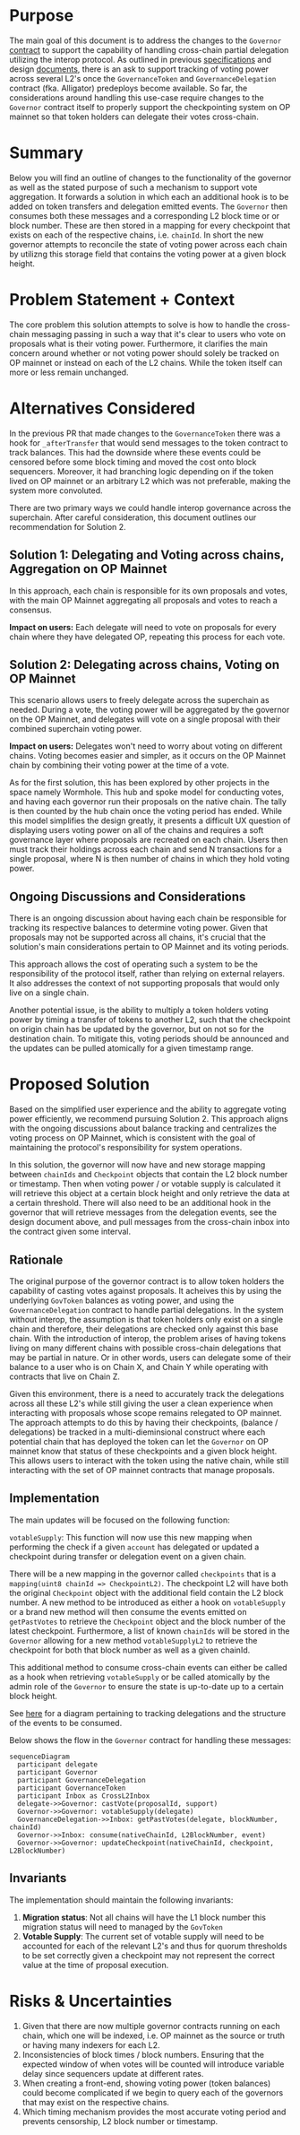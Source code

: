 # Purpose

The main goal of this document is to address the changes to the `Governor` [contract](https://github.com/ethereum-optimism/specs/blob/main/specs/governance/governor.md) to support the
capability of handling cross-chain partial delegation utilizing the interop protocol. As outlined in previous [specifications](https://github.com/ethereum-optimism/specs/pull/285)
and design [documents](https://github.com/ethereum-optimism/design-docs/blob/main/governance/advanced-delegation.md), there is an ask to support tracking of voting power across several
L2's once the `GovernanceToken` and `GovernanceDelegation` contract (fka. Alligator) predeploys become available. So far, the considerations around handling this use-case require
changes to the `Governor` contract itself to properly support the checkpointing system on OP mainnet so that token holders can delegate their votes cross-chain.

# Summary

Below you will find an outline of changes to the functionality of the governor as well as the stated purpose of such a mechanism to support vote aggregation. It forwards a solution
in which each an additional hook is to be added on token transfers and delegation emitted events. The `Governor` then consumes both these messages and a corresponding L2 block time or
or block number. These are then stored in a mapping for every checkpoint that exists on each of the respective chains, i.e. `chainId`. In short the new governor attempts to reconcile the state of voting power across each chain by utilizng this storage field that contains the voting power at a given block height.

# Problem Statement + Context

The core problem this solution attempts to solve is how to handle the cross-chain messaging passing in such a way that it's clear to users who vote on proposals what is their voting
power. Furthermore, it clarifies the main concern around whether or not voting power should solely be tracked on OP mainnet or instead on each of the L2 chains. While the token itself
can more or less remain unchanged.

# Alternatives Considered

In the previous PR that made changes to the `GovernanceToken` there was a hook for `_afterTransfer` that would send messages to the token contract to track balances. This had the
downside where these events could be censored before some block timing and moved the cost onto block sequencers. Moreover, it had branching logic depending on if the token lived on OP
mainnet or an arbitrary L2 which was not preferable, making the system more convoluted.

There are two primary ways we could handle interop governance across the superchain. After careful consideration, this document outlines our recommendation for Solution 2.

## Solution 1: Delegating and Voting across chains, Aggregation on OP Mainnet

In this approach, each chain is responsible for its own proposals and votes, with the main OP Mainnet aggregating all proposals and votes to reach a consensus.

**Impact on users:** Each delegate will need to vote on proposals for every chain where they have delegated OP, repeating this process for each vote.

## Solution 2: Delegating across chains, Voting on OP Mainnet

This scenario allows users to freely delegate across the superchain as needed. During a vote, the voting power will be aggregated by the governor on the OP Mainnet, and delegates will vote on a single proposal with their combined superchain voting power.

**Impact on users:** Delegates won't need to worry about voting on different chains. Voting becomes easier and simpler, as it occurs on the OP Mainnet chain by combining their voting power at the time of a vote.

As for the first solution, this has been explored by other projects in the space namely Wormhole. This hub and spoke model for conducting votes, and having each governor run their
proposals on the native chain. The tally is then counted by the hub chain once the voting period has ended. While this model simplifies the design greatly, it presents a difficult UX 
question of displaying users voting power on all of the chains and requires a soft governance layer where proposals are recreated on each chain. Users then must track their holdings 
across each chain and send N transactions for a single proposal, where N is then number of chains in which they hold voting power.

## Ongoing Discussions and Considerations

There is an ongoing discussion about having each chain be responsible for tracking its respective balances to determine voting power. Given that proposals may not be supported across all chains, it's crucial that the solution's main considerations pertain to OP Mainnet and its voting periods.

This approach allows the cost of operating such a system to be the responsibility of the protocol itself, rather than relying on external relayers. It also addresses the context of not supporting proposals that would only live on a single chain.

Another potential issue, is the ability to multiply a token holders voting power by timing a transfer of tokens to another L2, such that the checkpoint on origin chain has be updated by the governor, but on not so for the destination chain. To mitigate this, voting periods should be announced and the updates can be pulled atomically for a given timestamp range.

# Proposed Solution

Based on the simplified user experience and the ability to aggregate voting power efficiently, we recommend pursuing Solution 2. This approach aligns with the ongoing discussions about balance tracking and centralizes the voting process on OP Mainnet, which is consistent with the goal of maintaining the protocol's responsibility for system operations.

In this solution, the governor will now have and new storage mapping between `chainIds` and `Checkpoint` objects that contain the L2 block number or timestamp. Then when voting power /
or votable supply is calculated it will retrieve this object at a certain block height and only retrieve the data at a certain threshold. There will also need to be an additional hook
in the governor that will retrieve messages from the delegation events, see the design document above, and pull messages from the cross-chain inbox into the contract given some interval.

## Rationale

The original purpose of the governor contract is to allow token holders the capability of casting votes against proposals. It acheives this by using the underlying `GovToken` balances
as voting power, and using the `GovernanceDelegation` contract to handle partial delegations. In the system without interop, the assumption is that token holders only exist on a single
chain and therefore, their delegations are checked only against this base chain. With the introduction of interop, the problem arises of having tokens living on many different chains
with possible cross-chain delegations that may be partial in nature. Or in other words, users can delegate some of their balance to a user who is on Chain X, and Chain Y while operating
with contracts that live on Chain Z.

Given this environment, there is a need to accurately track the delegations across all these L2's while still giving the user a clean experience when interacting with proposals whose
scope remains relegated to OP mainnet. The approach attempts to do this by having their checkpoints, (balance / delegations) be tracked in a multi-dieminsional construct where each 
potential chain that has deployed the token can let the `Governor` on OP mainnet know that status of these checkpoints and a given block height. This allows users to interact with the
token using the native chain, while still interacting with the set of OP mainnet contracts that manage proposals.

## Implementation

The main updates will be focused on the following function:

`votableSupply`: This function will now use this new mapping when performing the check if a given `account` has delegated or updated a checkpoint during transfer or delegation event
on a given chain.

There will be a new mapping in the governor called `checkpoints` that is a `mapping(uint8 chainId => CheckpointL2)`. The checkpoint L2 will have both the original `Checkpoint` object
with the additional field contain the L2 block number. A new method to be introduced as either a hook on `votableSupply` or a brand new method will then consume the events
emitted on `getPastVotes` to retrieve the `Checkpoint` object and the block number of the latest checkpoint. Furthermore, a list of known `chainIds` will be stored in the `Governor` allowing for a new method `votableSupplyL2` to retrieve the checkpoint for both that block number as well as a given chainId.

This additional method to consume cross-chain events can either be called as a hook when retrieving `votableSupply` or be called atomically by the admin role of the `Governor` to ensure
the state is up-to-date up to a certain block height.

See [here](https://github.com/ethereum-optimism/design-docs/blob/main/governance/delegation-interop.md) for a diagram pertaining to tracking delegations and the structure of the events
to be consumed.

Below shows the flow in the `Governor` contract for handling these messages:

```mermaid
sequenceDiagram
  participant delegate
  participant Governor
  participant GovernanceDelegation
  participant GovernanceToken
  participant Inbox as CrossL2Inbox
  delegate->>Governor: castVote(proposalId, support)
  Governor->>Governor: votableSupply(delegate)
  GovernanceDelegation->>Inbox: getPastVotes(delegate, blockNumber, chainId)
  Governor->>Inbox: consume(nativeChainId, L2BlockNumber, event)
  Governor->>Governor: updateCheckpoint(nativeChainId, checkpoint, L2BlockNumber)
```

## Invariants

The implementation should maintain the following invariants:

1. **Migration status**: Not all chains will have the L1 block number this migration status will need to managed by the `GovToken`
2. **Votable Supply**: The current set of votable supply will need to be accounted for each of the relevant L2's and thus for quorum thresholds to be set correctly given a checkpoint may
not represent the correct value at the time of proposal execution.

# Risks & Uncertainties

1. Given that there are now multiple governor contracts running on each chain, which one will be indexed, i.e. OP mainnet as the source or truth or having many indexers for each L2.
2. Inconsistencies of block times / block numbers. Ensuring that the expected window of when votes will be counted will introduce variable delay since sequencers update at different
rates.
3. When creating a front-end, showing voting power (token balances) could become complicated if we begin to query each of the governors that may exist on the respective chains.
4. Which timing mechanism provides the most accurate voting period and prevents censorship, L2 block number or timestamp.
